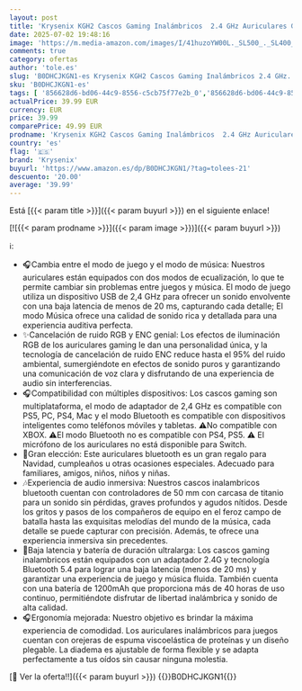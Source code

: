 ```yaml
---
layout: post
title: 'Krysenix KGH2 Cascos Gaming Inalámbricos  2.4 GHz Auriculares Gaming para PS4  PS5  PC  Mac  Switch  Auriculares Bluetooth con Micrófono  Cancelación de Ruido  Luz LED y Duración 40Hr+  Negro'
date: 2025-07-02 19:48:16
image: 'https://m.media-amazon.com/images/I/41huzoYW00L._SL500_._SL400_.jpg'
comments: true
category: ofertas
author: 'tole.es'
slug: 'B0DHCJKGN1-es Krysenix KGH2 Cascos Gaming Inalámbricos 2.4 GHz...'
sku: 'B0DHCJKGN1-es'
tags: [ '856628d6-bd06-44c9-8556-c5cb75f77e2b_0','856628d6-bd06-44c9-8556-c5cb75f77e2b_3701','Accesorios','Accesorios para PlayStation 5','Arborist Merchandising Root','Auriculares para PlayStation 5','Hardware y juegos para PlayStation 5','Self Service','Special Features Stores','Videojuegos','krysenix','ps4','ps5','🇪🇸', ]
actualPrice: 39.99 EUR
currency: EUR
price: 39.99
comparePrice: 49.99 EUR
prodname: 'Krysenix KGH2 Cascos Gaming Inalámbricos  2.4 GHz Auriculares Gaming para PS4  PS5  PC  Mac  Switch  Auriculares Bluetooth con Micrófono  Cancelación de Ruido  Luz LED y Duración 40Hr+  Negro'
country: 'es'
flag: '🇪🇸'
brand: 'Krysenix'
buyurl: 'https://www.amazon.es/dp/B0DHCJKGN1/?tag=tolees-21'
descuento: '20.00'
average: '39.99'
---
```


Está [{{< param title >}}]({{< param buyurl >}}) en el siguiente enlace!

[![{{< param prodname >}}]({{< param image >}})]({{< param buyurl >}})

ℹ️:

- 🎧Cambia entre el modo de juego y el modo de música: Nuestros auriculares están equipados con dos modos de ecualización, lo que te permite cambiar sin problemas entre juegos y música. El modo de juego utiliza un dispositivo USB de 2,4 GHz para ofrecer un sonido envolvente con una baja latencia de menos de 20 ms, capturando cada detalle; El modo Música ofrece una calidad de sonido rica y detallada para una experiencia auditiva perfecta.
- ✨Cancelación de ruido RGB y ENC genial: Los efectos de iluminación RGB de los auriculares gaming le dan una personalidad única, y la tecnología de cancelación de ruido ENC reduce hasta el 95% del ruido ambiental, sumergiéndote en efectos de sonido puros y garantizando una comunicación de voz clara y disfrutando de una experiencia de audio sin interferencias.
- 🎧Compatibilidad con múltiples dispositivos: Los cascos gaming son multiplataforma, el modo de adaptador de 2,4 GHz es compatible con PS5, PC, PS4, Mac y el modo Bluetooth es compatible con dispositivos inteligentes como teléfonos móviles y tabletas. ⚠️No compatible con XBOX. ⚠️El modo Bluetooth no es compatible con PS4, PS5. ⚠️ El micrófono de los auriculares no está disponible para Switch.
- 🎁Gran elección: Este auriculares bluetooth es un gran regalo para Navidad, cumpleaños u otras ocasiones especiales. Adecuado para familiares, amigos, niños, niños y niñas.
- 🎶Experiencia de audio inmersiva: Nuestros cascos inalambricos bluetooth cuentan con controladores de 50 mm con carcasa de titanio para un sonido sin pérdidas, graves profundos y agudos nítidos. Desde los gritos y pasos de los compañeros de equipo en el feroz campo de batalla hasta las exquisitas melodías del mundo de la música, cada detalle se puede capturar con precisión. Además, te ofrece una experiencia inmersiva sin precedentes.
- 🔋Baja latencia y batería de duración ultralarga: Los cascos gaming inalambricos están equipados con un adaptador 2.4G y tecnología Bluetooth 5.4 para lograr una baja latencia (menos de 20 ms) y garantizar una experiencia de juego y música fluida. También cuenta con una batería de 1200mAh que proporciona más de 40 horas de uso continuo, permitiéndote disfrutar de libertad inalámbrica y sonido de alta calidad.
- 🎧Ergonomía mejorada: Nuestro objetivo es brindar la máxima experiencia de comodidad. Los auriculares inalámbricos para juegos cuentan con orejeras de espuma viscoelástica de proteínas y un diseño plegable. La diadema es ajustable de forma flexible y se adapta perfectamente a tus oídos sin causar ninguna molestia.

[🛒 Ver la oferta!!]({{< param buyurl >}})
{{<world>}}B0DHCJKGN1{{</world>}}
